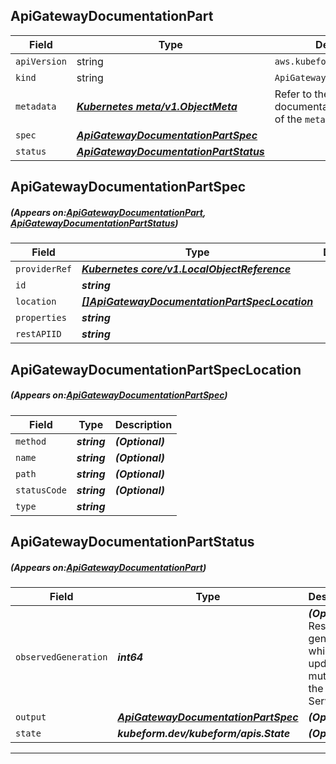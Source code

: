 ## ApiGatewayDocumentationPart
| Field | Type | Description |
| ------ | ----- | ----------- |
| `apiVersion` | string | `aws.kubeform.com/v1alpha1` |
|    `kind` | string | `ApiGatewayDocumentationPart` |
| `metadata` | ***[Kubernetes meta/v1.ObjectMeta](https://kubernetes.io/docs/reference/generated/kubernetes-api/v1.13/#objectmeta-v1-meta)***|Refer to the Kubernetes API documentation for the fields of the `metadata` field.|
| `spec` | ***[ApiGatewayDocumentationPartSpec](#ApiGatewayDocumentationPartSpec)***||
| `status` | ***[ApiGatewayDocumentationPartStatus](#ApiGatewayDocumentationPartStatus)***||
## ApiGatewayDocumentationPartSpec
##### (Appears on:[ApiGatewayDocumentationPart](#ApiGatewayDocumentationPart), [ApiGatewayDocumentationPartStatus](#ApiGatewayDocumentationPartStatus))
| Field | Type | Description |
| ------ | ----- | ----------- |
| `providerRef` | ***[Kubernetes core/v1.LocalObjectReference](https://kubernetes.io/docs/reference/generated/kubernetes-api/v1.13/#localobjectreference-v1-core)***||
| `id` | ***string***||
| `location` | ***[[]ApiGatewayDocumentationPartSpecLocation](#ApiGatewayDocumentationPartSpecLocation)***||
| `properties` | ***string***||
| `restAPIID` | ***string***||
## ApiGatewayDocumentationPartSpecLocation
##### (Appears on:[ApiGatewayDocumentationPartSpec](#ApiGatewayDocumentationPartSpec))
| Field | Type | Description |
| ------ | ----- | ----------- |
| `method` | ***string***| ***(Optional)*** |
| `name` | ***string***| ***(Optional)*** |
| `path` | ***string***| ***(Optional)*** |
| `statusCode` | ***string***| ***(Optional)*** |
| `type` | ***string***||
## ApiGatewayDocumentationPartStatus
##### (Appears on:[ApiGatewayDocumentationPart](#ApiGatewayDocumentationPart))
| Field | Type | Description |
| ------ | ----- | ----------- |
| `observedGeneration` | ***int64***| ***(Optional)*** Resource generation, which is updated on mutation by the API Server.|
| `output` | ***[ApiGatewayDocumentationPartSpec](#ApiGatewayDocumentationPartSpec)***| ***(Optional)*** |
| `state` | ***kubeform.dev/kubeform/apis.State***| ***(Optional)*** |
---
